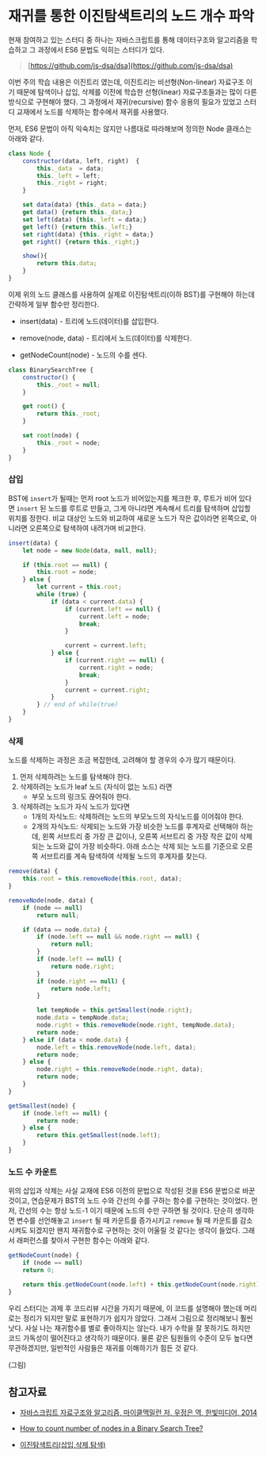 재귀를 통한 이진탐색트리의 노드 개수 파악
====


현재 참여하고 있는 스터디 중 하나는 자바스크립트를 통해 데이터구조와 알고리즘을 학습하고 그 과정에서 ES6 문법도 익히는 스터디가 있다. 

>[https://github.com/js-dsa/dsa](https://github.com/js-dsa/dsa)

이번 주의 학습 내용은 이진트리 였는데, 이진트리는 비선형(Non-linear) 자료구조 이기 때문에 탐색이나 삽입, 삭제를 이전에 학습한 선형(linear) 자료구조들과는 많이 다른 방식으로 구현해야 했다. 그 과정에서 재귀(recursive) 함수 응용의 필요가 있었고 스터디 교재에서 노드를 삭제하는 함수에서 재귀를 사용했다.

먼저, ES6 문법이 아직 익숙치는 않지만 나름대로 따라해보며 정의한 Node 클래스는 아래와 같다.

```js
class Node {
    constructor(data, left, right)  {
        this._data  = data;
        this._left = left;
        this._right = right;
    }

    set data(data) {this._data = data;}
    get data() {return this._data;}
    set left(data) {this._left = data;}
    get left() {return this._left;}
    set right(data) {this._right = data;}
    get right() {return this._right;}

    show(){
        return this.data;
    }
}
``` 

이제 위의 노드 클래스를 사용하여 실제로 이진탐색트리(이하 BST)를 구현해야 하는데 간략하게 일부 함수만 정리한다.

- insert(data) - 트리에 노드(데이터)를 삽입한다.

- remove(node, data) - 트리에서 노드(데이터)를 삭제한다.

- getNodeCount(node) - 노드의 수를 센다.

```js
class BinarySearchTree {
    constructor() {
        this._root = null;
    }

    get root() {
        return this._root;
    }

    set root(node) {
        this._root = node;
    }
}
```


### 삽입

BST에 `insert`가 될때는 먼저 root 노드가 비어있는지를 체크한 후, 루트가 비어 있다면 `insert` 된 노드를 루트로 만들고, 그게 아니라면 계속해서 트리를 탐색하며 삽입할 위치를 정한다. 비교 대상인 노드와 비교하여 새로운 노드가 작은 값이라면 왼쪽으로, 아니라면 오른쪽으로 탐색하여 내려가며 비교한다.

```js
insert(data) {
    let node = new Node(data, null, null);

    if (this.root == null) {
        this.root = node;
    } else {
        let current = this.root;
        while (true) {
            if (data < current.data) {
                if (current.left == null) {
                    current.left = node;
                    break;
                }

                current = current.left;
            } else {
                if (current.right == null) {
                    current.right = node;
                    break;
                }
                current = current.right;
            }
        } // end of while(true)
    }
}
```

### 삭제

노드를 삭제하는 과정은 조금 복잡한데, 고려해야 할 경우의 수가 많기 때문이다.

1. 먼저 삭제하려는 노드를 탐색해야 한다.
2. 삭제하려는 노드가 leaf 노드 (자식이 없는 노드) 라면 
    - 부모 노드의 링크도 끊어줘야 한다.
3. 삭제하려는 노드가 자식 노드가 있다면
    - 1개의 자식노드: 삭제하려는 노드의 부모노드의 자식노드를 이어줘야 한다.
    - 2개의 자식노드: 삭제되는 노드와 가장 비슷한 노드를 후계자로 선택해야 하는데, 왼쪽 서브트리 중 가장 큰 값이나, 오른쪽 서브트리 중 가장 작은 값이 삭제되는 노드와 값이 가장 비슷하다. 아래 소스는 삭제 되는 노드를 기준으로 오른쪽 서브트리를 계속 탐색하여 삭제될 노드의 후계자를 찾는다.

    

```js
remove(data) {
    this.root = this.removeNode(this.root, data);
}

removeNode(node, data) {
    if (node == null)
        return null;

    if (data == node.data) {
        if (node.left == null && node.right == null) {
            return null;
        }
        if (node.left == null) {
            return node.right;
        }
        if (node.right == null) {
            return node.left;
        }

        let tempNode = this.getSmallest(node.right);
        node.data = tempNode.data;
        node.right = this.removeNode(node.right, tempNode.data);
        return node;
    } else if (data < node.data) {
        node.left = this.removeNode(node.left, data);
        return node;
    } else {
        node.right = this.removeNode(node.right, data);
        return node;
    }
}

getSmallest(node) {
    if (node.left == null) {
        return node;
    } else {
        return this.getSmallest(node.left);
    }
}
```

### 노드 수 카운트

위의 삽입과 삭제는 사실 교재에 ES6 이전의 문법으로 작성된 것을 ES6 문법으로 바꾼 것이고, 연습문제가 BST의 노드 수와 간선의 수를 구하는 함수를 구현하는 것이었다. 먼저, 간선의 수는 항상 노드-1 이기 때문에 노드의 수만 구하면 될 것이다. 단순히 생각하면 변수를 선언해놓고 `insert` 될 때 카운트를 증가시키고 `remove` 될 때 카운트를 감소시켜도 되겠지만 왠지 재귀함수로 구현하는 것이 어울릴 것 같다는 생각이 들었다. 그래서 래퍼런스를 찾아서 구현한 함수는 아래와 같다.

```js
getNodeCount(node) {
    if (node == null) 
    return 0;

    return this.getNodeCount(node.left) + this.getNodeCount(node.right) + 1;
}
```

우리 스터디는 과제 후 코드리뷰 시간을 가지기 때문에, 이 코드를 설명해야 했는데 머리로는 정리가 되지만 말로 표현하기가 쉽지가 않았다. 그래서 그림으로 정리해보니 훨씬 낫다. 사실 나는 재귀함수를 별로 좋아하지는 않는다. 내가 수학을 잘 못하기도 하지만 코드 가독성이 떨어진다고 생각하기 때문이다. 물론 같은 팀원들의 수준이 모두 높다면 무관하겠지만, 일반적인 사람들은 재귀를 이해하기가 힘든 것 같다.

(그림)



## 참고자료

- [자바스크립트 자료구조와 알고리즘, 마이클맥밀런 저, 우정은 역, 한빛미디어, 2014](http://book.naver.com/bookdb/book_detail.nhn?bid=8095174)

- [How to count number of nodes in a Binary Search Tree?](https://encrypt3d.wordpress.com/2010/09/29/how-to-count-number-of-nodes-in-a-binary-search-tree/)

- [이진탐색트리(삽입,삭제,탐색)](http://web.skhu.ac.kr/~cyberci/program/view/view_13.htm) 